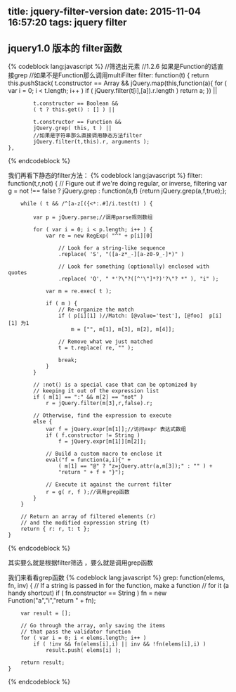 title: jquery-filter-version
date: 2015-11-04 16:57:20
tags: jquery filter
---

## jquery1.0 版本的 filter函数

{% codeblock lang:javascript %}
//筛选出元素
	//1.2.6 如果是Function的话直接grep
	//如果不是Function那么调用multiFilter
	filter: function(t) {
		return this.pushStack(
			t.constructor == Array &&
			jQuery.map(this,function(a){
				for ( var i = 0; i < t.length; i++ )
					if ( jQuery.filter(t[i],[a]).r.length )
						return a;
			}) ||

			t.constructor == Boolean &&
			( t ? this.get() : [] ) ||

			t.constructor == Function &&
			jQuery.grep( this, t ) ||
			//如果是字符串那么直接调用静态方法filter
			jQuery.filter(t,this).r, arguments );
	},
{% endcodeblock %}

我们再看下静态的filter方法：
{% codeblock lang:javascript %}
filter: function(t,r,not) {
		// Figure out if we're doing regular, or inverse, filtering
		var g = not !== false ? jQuery.grep :
			function(a,f) {return jQuery.grep(a,f,true);};
		
		while ( t && /^[a-z[({<*:.#]/i.test(t) ) {

			var p = jQuery.parse;//调用parse规则数组

			for ( var i = 0; i < p.length; i++ ) {
				var re = new RegExp( "^" + p[i][0]

					// Look for a string-like sequence
					.replace( 'S', "([a-z*_-][a-z0-9_-]*)" )

					// Look for something (optionally) enclosed with quotes
					.replace( 'Q', " *'?\"?([^'\"]*?)'?\"? *" ), "i" );

				var m = re.exec( t );

				if ( m ) {
					// Re-organize the match
					if ( p[i][1] )//Match: [@value='test'], [@foo]  p[i][1] 为1
 						m = ["", m[1], m[3], m[2], m[4]];

					// Remove what we just matched
					t = t.replace( re, "" );

					break;
				}
			}
	
			// :not() is a special case that can be optomized by
			// keeping it out of the expression list
			if ( m[1] == ":" && m[2] == "not" )
				r = jQuery.filter(m[3],r,false).r;
			
			// Otherwise, find the expression to execute
			else {
				var f = jQuery.expr[m[1]];//访问expr 表达式数组
				if ( f.constructor != String )
					f = jQuery.expr[m[1]][m[2]];
					
				// Build a custom macro to enclose it
				eval("f = function(a,i){" + 
					( m[1] == "@" ? "z=jQuery.attr(a,m[3]);" : "" ) + 
					"return " + f + "}");
				
				// Execute it against the current filter
				r = g( r, f );//调用grep函数
			}
		}
	
		// Return an array of filtered elements (r)
		// and the modified expression string (t)
		return { r: r, t: t };
	}
{% endcodeblock %}

其实要么就是根据filter筛选 ，要么就是调用grep函数

我们来看看grep函数
{% codeblock lang:javascript %}
grep: function(elems, fn, inv) {
		// If a string is passed in for the function, make a function
		// for it (a handy shortcut)
		if ( fn.constructor == String )
			fn = new Function("a","i","return " + fn);
			
		var result = [];
		
		// Go through the array, only saving the items
		// that pass the validator function
		for ( var i = 0; i < elems.length; i++ )
			if ( !inv && fn(elems[i],i) || inv && !fn(elems[i],i) )
				result.push( elems[i] );
		
		return result;
	}
{% endcodeblock %}